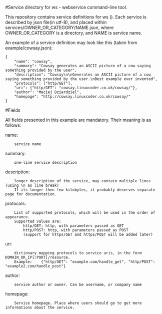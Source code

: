 #Service directory for ws -  webservice command-line tool.

This repository contains service definitions for ws ().
Each service is described by json file(in utf-8), and placed within services/OWNER_OR_CATEGORY/NAME.json,
where OWNER_OR_CATEGORY is a directory, and NAME is service name.

An example of a service definition may look like this (taken from example/cowsay.json): 

    {
        "name": "cowsay",
        "summary": "Cowsay generates an ASCII picture of a cow saying something provided by the user",
        "description": "Cowsay\n\nGenerates an ASCII picture of a cow saying something provided by the user.\nBest example ever invented",
        "protocols": ["http/GET"],
        "uri": {"http/GET": "cowsay.linuxcoder.co.uk/cowsay/"},
        "author": "Maciej Dziardziel",
        "homepage": "http://cowsay.linuxcoder.co.uk/cowsay/"
    }


#Fields

All fields presented in this example are mandatory.
Their meaning is as follows:

name:

		service name

summary:

		one-line service description

description:

		longer description of the service, may contain multiple lines (using \n as line break)
		If its longer then few kilobytes, it probably deserves separate page for documentation.

protocols:

		List of supported protocols, which will be used in the order of appearance.
		Supported values are:
			http/GET: http, with parameters passed as GET
			http/POST: http, with parameters passed as POST
			(support for https/GET and https/POST will be added later)

uri:

		dictionary mapping protocols to service uris, in the form DOMAIN_OR_IP[:PORT]/resource.
		Example:	{"http/GET": "example.com/handle_get", "http/POST": "example2.com/handle_post"}

author:

		service author or owner. Can be username, or company name

homepage:

		Service homepage. Place where users should go to get more informations about the service.
